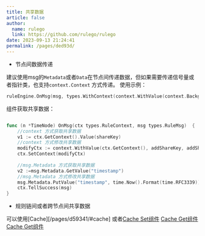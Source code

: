 ```yaml
---
title: 共享数据
article: false
author: 
  name: rulego
  link: https://github.com/rulego/rulego
date: 2023-09-13 21:24:41
permalink: /pages/ded93d/
---
```


- 节点间数据传递

建议使用msg的`Metadata`或者`Data`在节点间传递数据，但如果需要传递信号量或者指针类，也支持`context.Context` 方式传递。 使用示例：

```go
ruleEngine.OnMsg(msg, types.WithContext(context.WithValue(context.Background(), shareKey, shareValue)))
```

组件获取共享数据：
```go

func (n *TimeNode) OnMsg(ctx types.RuleContext, msg types.RuleMsg)  {
	//context 方式获取共享数据
	v1 := ctx.GetContext().Value(shareKey)
	//context 方式修改共享数据
    modifyCtx := context.WithValue(ctx.GetContext(), addShareKey, addShareValue)
    ctx.SetContext(modifyCtx)
	
	//msg.Metadata 方式获取共享数据
    v2 :=msg.Metadata.GetValue("timestamp")
	//msg.Metadata 方式修改共享数据
    msg.Metadata.PutValue("timestamp", time.Now().Format(time.RFC3339))
	ctx.TellSuccess(msg)
}
```

- 规则链间或者跨节点间共享数据

可以使用[Cache][/pages/d59341/#cache] 或者[Cache Set组件](pages/cache_set/) [Cache Get组件](pages/cache_get/)  [Cache Get组件](pages/cache_delete/)